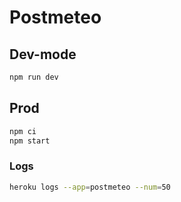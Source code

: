 # Postmeteo

## Dev-mode

```sh
npm run dev
```

## Prod

```sh
npm ci
npm start
```

### Logs

```sh
heroku logs --app=postmeteo --num=50
```
